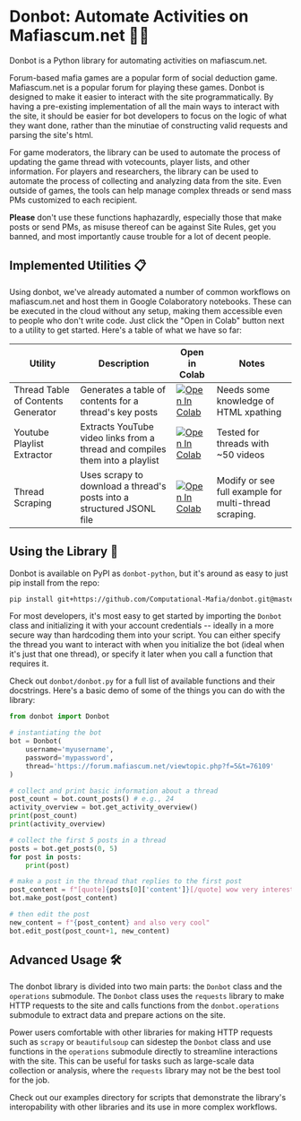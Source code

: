 # Donbot: Automate Activities on Mafiascum.net 🤖🤵

Donbot is a Python library for automating activities on mafiascum.net. 

Forum-based mafia games are a popular form of social deduction game. Mafiascum.net is a popular forum for playing these games. Donbot is designed to make it easier to interact with the site programmatically. By having a pre-existing implementation of all the main ways to interact with the site, it should be easier for bot developers to focus on the logic of what they want done, rather than the minutiae of constructing valid requests and parsing the site's html.

For game moderators, the library can be used to automate the process of updating the game thread with votecounts, player lists, and other information. For players and researchers, the library can be used to automate the process of collecting and analyzing data from the site. Even outside of games, the tools can help manage complex threads or send mass PMs customized to each recipient.

**Please** don't use these functions haphazardly, especially those that make posts or send PMs, as misuse thereof can be against Site Rules, get you banned, and most importantly cause trouble for a lot of decent people.

## Implemented Utilities 📋

Using donbot, we've already automated a number of common workflows on mafiascum.net and host them in Google Colaboratory notebooks. These can be executed in the cloud without any setup, making them accessible even to people who don't write code. Just click the "Open in Colab" button next to a utility to get started. Here's a table of what we have so far:

| Utility | Description  | Open in Colab | Notes |
| --- | --- | --- | --- |
| Thread Table of Contents Generator | Generates a table of contents for a thread's key posts | [![Open In Colab](https://colab.research.google.com/assets/colab-badge.svg)](https://colab.research.google.com/github/Computational-Mafia/donbot/blob/master/examples/thread_toc/thread_toc.ipynb) | Needs some knowledge of HTML xpathing |
| Youtube Playlist Extractor | Extracts YouTube video links from a thread and compiles them into a playlist | [![Open In Colab](https://colab.research.google.com/assets/colab-badge.svg)](https://colab.research.google.com/github/Computational-Mafia/donbot/blob/f288643e18552e6768d7c7b4b9cfc943cdce61a5/examples/youtube_playlist_extraction/Youtube_Playlist_Extractor.ipynb) | Tested for threads with ~50 videos |
| Thread Scraping | Uses scrapy to download a thread's posts into a structured JSONL file | [![Open In Colab](https://colab.research.google.com/assets/colab-badge.svg)](https://colab.research.google.com/github/Computational-Mafia/donbot/blob/master/examples/thread_scraping/Thread_Scraping.ipynb) | Modify or see full example for multi-thread scraping. |

## Using the Library 🍲

Donbot is available on PyPI as `donbot-python`, but it's around as easy to just pip install from the repo:

```bash
pip install git+https://github.com/Computational-Mafia/donbot.git@master
```

For most developers, it's most easy to get started by importing the `Donbot` class and initializing it with your account credentials -- ideally in a more secure way than hardcoding them into your script. You can either specify the thread you want to interact with when you initialize the bot (ideal when it's just that one thread), or specify it later when you call a function that requires it.

Check out `donbot/donbot.py` for a full list of available functions and their docstrings. Here's a basic demo of some of the things you can do with the library:

```python
from donbot import Donbot

# instantiating the bot
bot = Donbot(
    username='myusername', 
    password='mypassword', 
    thread='https://forum.mafiascum.net/viewtopic.php?f=5&t=76109'
)

# collect and print basic information about a thread
post_count = bot.count_posts() # e.g., 24
activity_overview = bot.get_activity_overview()
print(post_count)
print(activity_overview)

# collect the first 5 posts in a thread
posts = bot.get_posts(0, 5)
for post in posts:
    print(post)

# make a post in the thread that replies to the first post 
post_content = f"[quote]{posts[0]['content']}[/quote] wow very interesting"
bot.make_post(post_content)

# then edit the post
new_content = f"{post_content} and also very cool"
bot.edit_post(post_count+1, new_content)
```

## Advanced Usage 🛠️

The donbot library is divided into two main parts: the `Donbot` class and the `operations` submodule. The `Donbot` class uses the `requests` library to make HTTP requests to the site and calls functions from the `donbot.operations` submodule to extract data and prepare actions on the site.

Power users comfortable with other libraries for making HTTP requests such as `scrapy` or `beautifulsoup` can sidestep the `Donbot` class and use functions in the `operations` submodule directly to streamline interactions with the site. This can be useful for tasks such as large-scale data collection or analysis, where the `requests` library may not be the best tool for the job.

Check out our examples directory for scripts that demonstrate the library's interopability with other libraries and its use in more complex workflows.
